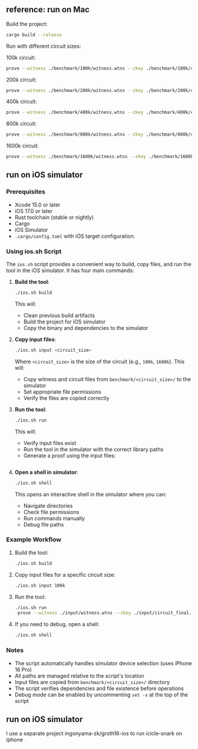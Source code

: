 ## reference: run on Mac

Build the project:
```bash
cargo build --release
```

Run with different circuit sizes:

100k circuit:
```bash
prove --witness ./benchmark/100k/witness.wtns --zkey ./benchmark/100k/circuit_final.zkey --proof ./benchmark/100k/proof.json --public ./benchmark/100k/public.json --device CPU
```

200k circuit:
```bash
prove --witness ./benchmark/200k/witness.wtns --zkey ./benchmark/200k/circuit_final.zkey --proof ./benchmark/200k/proof.json --public ./benchmark/200k/public.json --device CPU
```

400k circuit:
```bash
prove --witness ./benchmark/400k/witness.wtns --zkey ./benchmark/400k/circuit_final.zkey --proof ./benchmark/400k/proof.json --public ./benchmark/400k/public.json --device CPU
```

800k circuit:
```bash
prove --witness ./benchmark/800k/witness.wtns --zkey ./benchmark/800k/circuit_final.zkey --proof ./benchmark/800k/proof.json --public ./benchmark/800k/public.json --device CPU
```

1600k circuit:
```bash
prove --witness ./benchmark/1600k/witness.wtns --zkey ./benchmark/1600k/circuit_final.zkey --proof ./benchmark/1600k/proof.json --public ./benchmark/1600k/public.json --device CPU
```

## run on iOS simulator

### Prerequisites

- Xcode 15.0 or later
- iOS 17.0 or later
- Rust toolchain (stable or nightly)
- Cargo
- iOS Simulator
- `.cargo/config.toml` with iOS target configuration.
  
### Using ios.sh Script

The `ios.sh` script provides a convenient way to build, copy files, and run the tool in the iOS simulator. It has four main commands:

1. **Build the tool**:
   ```bash
   ./ios.sh build
   ```
   This will:
   - Clean previous build artifacts
   - Build the project for iOS simulator
   - Copy the binary and dependencies to the simulator

2. **Copy input files**:
   ```bash
   ./ios.sh input <circuit_size>
   ```
   Where `<circuit_size>` is the size of the circuit (e.g., `100k`, `1600k`).
   This will:
   - Copy witness and circuit files from `benchmark/<circuit_size>/` to the simulator
   - Set appropriate file permissions
   - Verify the files are copied correctly

3. **Run the tool**:
   ```bash
   ./ios.sh run
   ```
   This will:
   - Verify input files exist
   - Run the tool in the simulator with the correct library paths
   - Generate a proof using the input files:

   ```txt
   
   ```

4. **Open a shell in simulator**:
   ```bash
   ./ios.sh shell
   ```
   This opens an interactive shell in the simulator where you can:
   - Navigate directories
   - Check file permissions
   - Run commands manually
   - Debug file paths

### Example Workflow

1. Build the tool:
   ```bash
   ./ios.sh build
   ```

2. Copy input files for a specific circuit size:
   ```bash
   ./ios.sh input 100k
   ```

3. Run the tool:
   ```bash
   ./ios.sh run
    prove --witness ./input/witness.wtns --zkey ./input/circuit_final.zkey --proof ./input/proof.json --public ./input/public.json --device CPU
   ```

4. If you need to debug, open a shell:
   ```bash
   ./ios.sh shell
   ```

### Notes

- The script automatically handles simulator device selection (uses iPhone 16 Pro)
- All paths are managed relative to the script's location
- Input files are copied from `benchmark/<circuit_size>/` directory
- The script verifies dependencies and file existence before operations
- Debug mode can be enabled by uncommenting `set -x` at the top of the script



## run on iOS simulator

I use a separate project ingonyama-zk/groth16-ios to run icicle-snark on iphone
